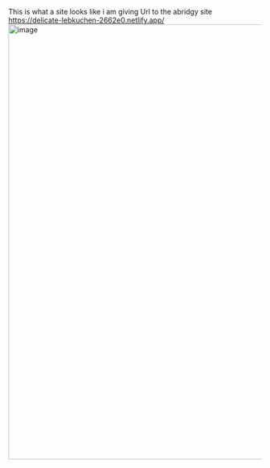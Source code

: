This is what a site looks like i am giving Url to the abridgy site https://delicate-lebkuchen-2662e0.netlify.app/
<img width="864" alt="image" src="https://github.com/tanaythecomder/abridgy/assets/105505153/e3403750-b6d8-40e1-ac9b-9884089f6fce">
